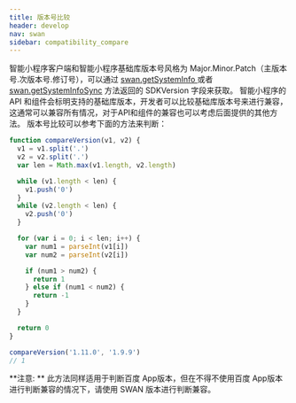 ```yaml
---
title: 版本号比较 
header: develop
nav: swan
sidebar: compatibility_compare
---
```

  

智能小程序客户端和智能小程序基础库版本号风格为 Major.Minor.Patch（主版本号.次版本号.修订号），可以通过 <a href="http://smartprogram.baidu.com/docs/develop/api/device_sys/#getSystemInfo/">swan.getSystemInfo </a>或者 <a href="http://smartprogram.baidu.com/docs/develop/api/device_sys/#getSystemInfoSync/">swan.getSystemInfoSync</a> 方法返回的 SDKVersion 字段来获取。 智能小程序的 API 和组件会标明支持的基础库版本，开发者可以比较基础库版本号来进行兼容，这通常可以兼容所有情况，对于API和组件的兼容也可以考虑后面提供的其他方法。
版本号比较可以参考下面的方法来判断：

```js
function compareVersion(v1, v2) {
  v1 = v1.split('.')
  v2 = v2.split('.')
  var len = Math.max(v1.length, v2.length)

  while (v1.length < len) {
    v1.push('0')
  }
  while (v2.length < len) {
    v2.push('0')
  }

  for (var i = 0; i < len; i++) {
    var num1 = parseInt(v1[i])
    var num2 = parseInt(v2[i])

    if (num1 > num2) {
      return 1
    } else if (num1 < num2) {
      return -1
    }
  }

  return 0
}

compareVersion('1.11.0', '1.9.9')
// 1
```

**注意: **
此方法同样适用于判断百度 App版本，但在不得不使用百度 App版本进行判断兼容的情况下，请使用 SWAN 版本进行判断兼容。

